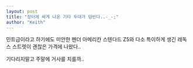 ```yaml
---
layout: post
title: "장터에 싸게 나온 기타 두대가 덤빈다..-_-;"
author: "Keith"
---
```


민트급이라고 하기에도 미안한 펜더 아메리칸 스텐다드 Z5와 다소 특이하게 생긴 레독스 스트렛이 괜찮은 가격에 나왔다..

기다리지말고 주말에 거사를 치를까..


